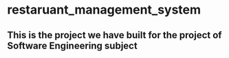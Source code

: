 # restaruant_management_system

## This is the project we have built for the project of Software Engineering subject
